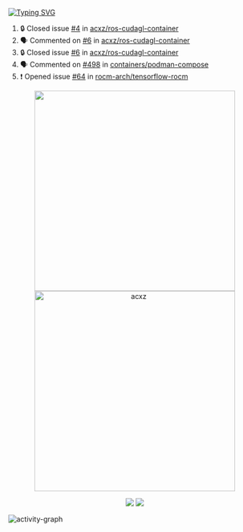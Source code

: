 [![Typing SVG](https://readme-typing-svg.herokuapp.com?size=16&color=AFFFA3&multiline=true&height=75&lines=contributing+to+robotics%2Fae%2Fml%2Fgpu;packaging+it+for+archlinux;ricer)](https://git.io/typing-svg)

<!--START_SECTION:activity-->
1. 🔒 Closed issue [#4](https://github.com/acxz/ros-cudagl-container/issues/4) in [acxz/ros-cudagl-container](https://github.com/acxz/ros-cudagl-container)
2. 🗣 Commented on [#6](https://github.com/acxz/ros-cudagl-container/issues/6#issuecomment-1871781093) in [acxz/ros-cudagl-container](https://github.com/acxz/ros-cudagl-container)
3. 🔒 Closed issue [#6](https://github.com/acxz/ros-cudagl-container/issues/6) in [acxz/ros-cudagl-container](https://github.com/acxz/ros-cudagl-container)
4. 🗣 Commented on [#498](https://github.com/containers/podman-compose/issues/498#issuecomment-1871780776) in [containers/podman-compose](https://github.com/containers/podman-compose)
5. ❗ Opened issue [#64](https://github.com/rocm-arch/tensorflow-rocm/issues/64) in [rocm-arch/tensorflow-rocm](https://github.com/rocm-arch/tensorflow-rocm)
<!--END_SECTION:activity-->

<p align="center">
  <img width="400em" src=https://github-readme-stats.vercel.app/api?username=acxz&include_all_commits=true&show_icons=true />
  <img width="400em" src="https://github-readme-streak-stats.herokuapp.com/?user=acxz&" alt="acxz" />
</p>

<p align="center">
  <img src=https://github-readme-stats.vercel.app/api/top-langs/?username=acxz&layout=compact />
  <img src=https://github-profile-trophy.vercel.app/?username=acxz&row=2&column=4 />
</p>

![activity-graph](https://github-readme-activity-graph.vercel.app/graph?username=acxz&bg_color=053c4a&color=ffffff&line=76c533&point=8f2fe1&area=true&hide_border=true&hide_title=true)
